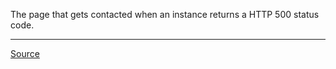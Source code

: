 The page that gets contacted when an instance returns a HTTP 500 status code.

---

[Source](https://experienceleague.adobe.com/docs/experience-manager-dispatcher/using/configuring/dispatcher-configuration.html?lang=en#specifying-a-health-check-page)
